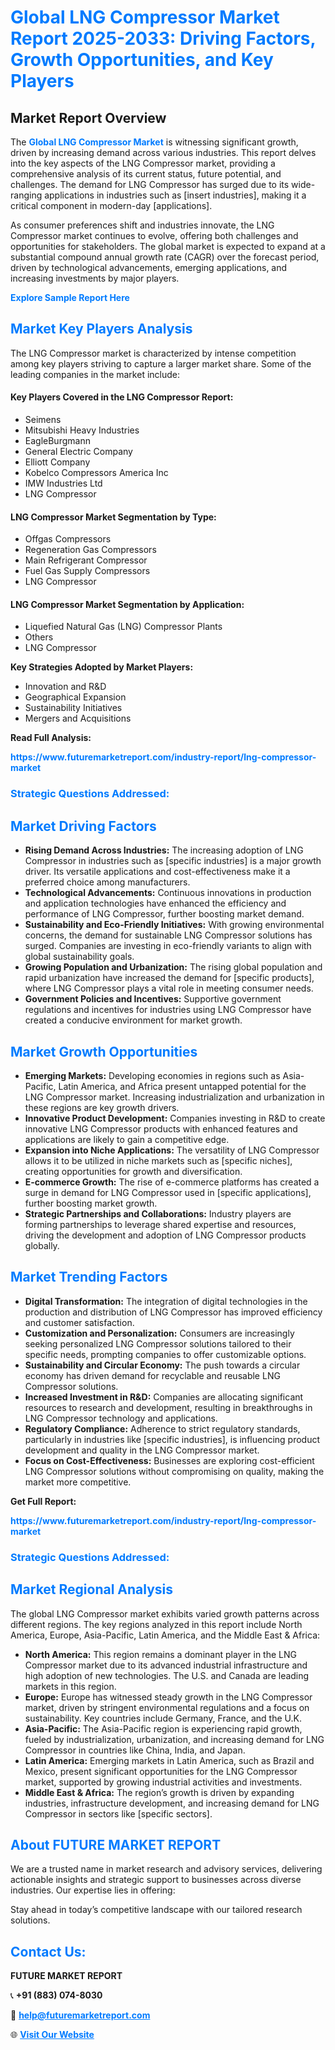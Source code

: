 <h1 style="color: #007BFF;">Global LNG Compressor Market Report 2025-2033: Driving Factors, Growth Opportunities, and Key Players</h1>

<section id="overview">
<h2>Market Report Overview</h2>
<p>The <a href="https://www.futuremarketreport.com/industry-report/lng-compressor-market" style="color: #007BFF; text-decoration: none;"><strong>Global LNG Compressor Market</strong></a> is witnessing significant growth, driven by increasing demand across various industries. This report delves into the key aspects of the LNG Compressor market, providing a comprehensive analysis of its current status, future potential, and challenges. The demand for LNG Compressor has surged due to its wide-ranging applications in industries such as [insert industries], making it a critical component in modern-day [applications].</p>
<p>As consumer preferences shift and industries innovate, the LNG Compressor market continues to evolve, offering both challenges and opportunities for stakeholders. The global market is expected to expand at a substantial compound annual growth rate (CAGR) over the forecast period, driven by technological advancements, emerging applications, and increasing investments by major players.</p>
</section>

<section id="overview">
<p><a href="https://www.futuremarketreport.com/request-sample/reportId=101036" style="color: #007BFF; text-decoration: none;"><strong>Explore Sample Report Here</strong></a></p>
</section>

<section id="key-players">
<h2 style="color: #007BFF;">Market Key Players Analysis</h2>
<p>The LNG Compressor market is characterized by intense competition among key players striving to capture a larger market share. Some of the leading companies in the market include:</p>
<h4>Key Players Covered in the LNG Compressor Report:</h4>
<ul><li>Seimens</li><li>Mitsubishi Heavy Industries</li><li>EagleBurgmann</li><li>General Electric Company</li><li>Elliott Company</li><li>Kobelco Compressors America Inc</li><li>IMW Industries Ltd</li><li>LNG Compressor</li></ul>
<h4>LNG Compressor Market Segmentation by Type:</h4>
<ul><li>Offgas Compressors</li><li>Regeneration Gas Compressors</li><li>Main Refrigerant Compressor</li><li>Fuel Gas Supply Compressors</li><li>LNG Compressor</li></ul>

<h4>LNG Compressor Market Segmentation by Application:</h4>
<ul><li>Liquefied Natural Gas (LNG) Compressor Plants</li><li>Others</li><li>LNG Compressor</li></ul>
<p><strong>Key Strategies Adopted by Market Players:</strong></p>
<ul>
<li>Innovation and R&D</li>
<li>Geographical Expansion</li>
<li>Sustainability Initiatives</li>
<li>Mergers and Acquisitions</li>
</ul>
</section>

<section>
<p><strong>Read Full Analysis: </strong></p><a href="https://www.futuremarketreport.com/industry-report/lng-compressor-market" style="color: #007BFF; text-decoration: none;"><strong>https://www.futuremarketreport.com/industry-report/lng-compressor-market</strong></a>
<h3 style="color: #007BFF;">Strategic Questions Addressed:</h3>
</section>

<section id="driving-factors">
<h2 style="color: #007BFF;">Market Driving Factors</h2>
<ul>
<li><strong>Rising Demand Across Industries:</strong> The increasing adoption of LNG Compressor in industries such as [specific industries] is a major growth driver. Its versatile applications and cost-effectiveness make it a preferred choice among manufacturers.</li>
<li><strong>Technological Advancements:</strong> Continuous innovations in production and application technologies have enhanced the efficiency and performance of LNG Compressor, further boosting market demand.</li>
<li><strong>Sustainability and Eco-Friendly Initiatives:</strong> With growing environmental concerns, the demand for sustainable LNG Compressor solutions has surged. Companies are investing in eco-friendly variants to align with global sustainability goals.</li>
<li><strong>Growing Population and Urbanization:</strong> The rising global population and rapid urbanization have increased the demand for [specific products], where LNG Compressor plays a vital role in meeting consumer needs.</li>
<li><strong>Government Policies and Incentives:</strong> Supportive government regulations and incentives for industries using LNG Compressor have created a conducive environment for market growth.</li>
</ul>
</section>

<section id="growth-opportunities">
<h2 style="color: #007BFF;">Market Growth Opportunities</h2>
<ul>
<li><strong>Emerging Markets:</strong> Developing economies in regions such as Asia-Pacific, Latin America, and Africa present untapped potential for the LNG Compressor market. Increasing industrialization and urbanization in these regions are key growth drivers.</li>
<li><strong>Innovative Product Development:</strong> Companies investing in R&D to create innovative LNG Compressor products with enhanced features and applications are likely to gain a competitive edge.</li>
<li><strong>Expansion into Niche Applications:</strong> The versatility of LNG Compressor allows it to be utilized in niche markets such as [specific niches], creating opportunities for growth and diversification.</li>
<li><strong>E-commerce Growth:</strong> The rise of e-commerce platforms has created a surge in demand for LNG Compressor used in [specific applications], further boosting market growth.</li>
<li><strong>Strategic Partnerships and Collaborations:</strong> Industry players are forming partnerships to leverage shared expertise and resources, driving the development and adoption of LNG Compressor products globally.</li>
</ul>
</section>

<section id="trending-factors">
<h2 style="color: #007BFF;">Market Trending Factors</h2>
<ul>
<li><strong>Digital Transformation:</strong> The integration of digital technologies in the production and distribution of LNG Compressor has improved efficiency and customer satisfaction.</li>
<li><strong>Customization and Personalization:</strong> Consumers are increasingly seeking personalized LNG Compressor solutions tailored to their specific needs, prompting companies to offer customizable options.</li>
<li><strong>Sustainability and Circular Economy:</strong> The push towards a circular economy has driven demand for recyclable and reusable LNG Compressor solutions.</li>
<li><strong>Increased Investment in R&D:</strong> Companies are allocating significant resources to research and development, resulting in breakthroughs in LNG Compressor technology and applications.</li>
<li><strong>Regulatory Compliance:</strong> Adherence to strict regulatory standards, particularly in industries like [specific industries], is influencing product development and quality in the LNG Compressor market.</li>
<li><strong>Focus on Cost-Effectiveness:</strong> Businesses are exploring cost-efficient LNG Compressor solutions without compromising on quality, making the market more competitive.</li>
</ul>
</section>

<section>
<p><strong>Get Full Report: </strong></p><a href="https://www.futuremarketreport.com/industry-report/lng-compressor-market" style="color: #007BFF; text-decoration: none;"><strong>https://www.futuremarketreport.com/industry-report/lng-compressor-market</strong></a>
<h3 style="color: #007BFF;">Strategic Questions Addressed:</h3>
</section>


<section id="regional-analysis">
<h2 style="color: #007BFF;">Market Regional Analysis</h2>
<p>The global LNG Compressor market exhibits varied growth patterns across different regions. The key regions analyzed in this report include North America, Europe, Asia-Pacific, Latin America, and the Middle East & Africa:</p>
<ul>
<li><strong>North America:</strong> This region remains a dominant player in the LNG Compressor market due to its advanced industrial infrastructure and high adoption of new technologies. The U.S. and Canada are leading markets in this region.</li>
<li><strong>Europe:</strong> Europe has witnessed steady growth in the LNG Compressor market, driven by stringent environmental regulations and a focus on sustainability. Key countries include Germany, France, and the U.K.</li>
<li><strong>Asia-Pacific:</strong> The Asia-Pacific region is experiencing rapid growth, fueled by industrialization, urbanization, and increasing demand for LNG Compressor in countries like China, India, and Japan.</li>
<li><strong>Latin America:</strong> Emerging markets in Latin America, such as Brazil and Mexico, present significant opportunities for the LNG Compressor market, supported by growing industrial activities and investments.</li>
<li><strong>Middle East & Africa:</strong> The region’s growth is driven by expanding industries, infrastructure development, and increasing demand for LNG Compressor in sectors like [specific sectors].</li>
</ul>
</section>

<footer>
<h2 style="color: #007BFF;">About FUTURE MARKET REPORT</h2>
<p>We are a trusted name in market research and advisory services, delivering actionable insights and strategic support to businesses across diverse industries. Our expertise lies in offering:</p>

<p>Stay ahead in today’s competitive landscape with our tailored research solutions.</p>

<h2 style="color: #007BFF;">Contact Us:</h2>
<p><strong>FUTURE MARKET REPORT</strong></p>
<p>📞 <strong>+91 (883) 074-8030</strong></p>
<p>📧 <strong><a href="mailto:help@futuremarketreport.com" style="color: #007BFF;">help@futuremarketreport.com</a></strong></p>
<p>🌐 <strong><a href="https://www.futuremarketreport.com/" style="color: #007BFF;">Visit Our Website</a></strong></p>
</footer>